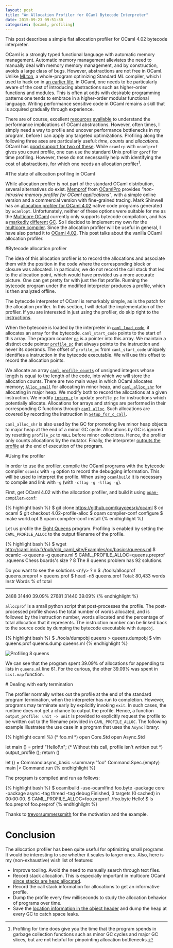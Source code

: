 ```yaml
---
layout: post
title: "An Allocation Profiler for OCaml Bytecode Interpreter"
date: 2015-09-23 09:51:30
categories: [ocaml, profiling]
---
```


This post describes a simple flat allocation profiler for OCaml 4.02 bytecode
interpreter.

OCaml is a strongly typed functional language with automatic memory management.
Automatic memory management alleviates the need to manually deal with memory
memory management, and by construction, avoids a large class of bugs. However,
abstractions are not free in OCaml. Unlike [MLton](http://mlton.org/), a
whole-program optimizing Standard ML compiler, which I used to hack on in [an
earlier life](http://multimlton.cs.purdue.edu/mML/Welcome.html), in OCaml, one
needs to be particularly aware of the cost of introducing abstractions such as
higher-order functions and modules. This is often at odds with desirable
programming patterns one tends to embrace in a higher-order modular functional
language. Writing performance sensitive code in OCaml remains a skill that is
acquired gradually through experience.

There are of course, excellent
[resources](https://janestreet.github.io/ocaml-perf-notes.html)
[available](https://ocaml.org/learn/tutorials/performance_and_profiling.html)
to understand the performance implications of OCaml abstractions. However,
often times, I simply need a way to profile and uncover performance bottlenecks
in my program, before I can apply any targeted optimizations. Profiling along
the following three axes are particularly useful: *time*, *counts* and
*allocations*. OCaml has [good support for two of
these](http://caml.inria.fr/pub/docs/manual-ocaml/profil.html). While `ocamlcp`
with `ocamlprof` gives you count profile, one can use the standard Unix
profiler `gprof` for time profiling. However, these do not necessarily help
with identifying the cost of abstractions, for which one needs an allocation
profiler[^1].

#The state of allocation profiling in OCaml

While allocation profiler is not part of the standard OCaml distribution,
several alternatives do exist. [Memprof](http://memprof.typerex.org/) from
[OCamlPro](http://www.ocamlpro.com/) provides *"non-intrusive memory profiler
for OCaml applications"*, with a simple online version and a commercial version
with fine-grained tracing. Mark Shinwell has an [allocation profiler for OCaml
4.02](https://github.com/mshinwell/ocaml/tree/4.02-allocation-profiling) native
code programs generated by `ocamlopt`. Unfortunately, neither of these options
were suitable for me as the [Multicore
OCaml](https://github.com/ocamllabs/ocaml-multicore) currently only supports
bytecode compilation, and has a
[markedly](http://www.lpw25.net/ocaml2014-abs.pdf)
[different](http://www.cl.cam.ac.uk/~sd601/papers/multicore_slides.pdf)
[GC](https://www.youtube.com/watch?v=FzmQTC_X5R4). So I decided to implement my
own for the [multicore
compiler](https://github.com/kayceesrk/ocaml-multicore/tree/profile-alloc).
Since the allocation profiler will be useful in general, I have also ported it
to [OCaml 4.02](https://github.com/kayceesrk/ocaml/tree/4.02-profile-alloc).
This post talks about the vanilla OCaml allocation profiler.

#Bytecode allocation profiler

The idea of this allocation profiler is to record the allocations and associate
them with the position in the code where the corresponding block or closure was
allocated. In particular, we do not record the call stack that led to the
allocation point, which would have provided us a more accurate picture. One can
get pretty far with just the flat profile. Running the bytecode program under
the modified interpreter produces a profile, which is then analyzed offline.

The bytecode interpreter of OCaml is remarkably simple, as is the patch for the
allocation profiler. In this section, I will detail the implementation of the
profiler. If you are interested in just using the profiler, do skip right to
the [instructions](#instructions).

When the bytecode is loaded by the interpreter in
[`caml_load_code`](https://github.com/kayceesrk/ocaml/blob/ec9496b2485eee5be14e43d1d99b2b37a8d3b3da/byterun/fix_code.c#L50),
it allocates an array for the bytecode. `caml_start_code` points to the start
of this array. The program counter
[`pc`](https://github.com/kayceesrk/ocaml/blob/ec9496b2485eee5be14e43d1d99b2b37a8d3b3da/byterun/interp.c#L195)
is a pointer into this array. We maintain a distinct code pointer
[`profile_pc`](https://github.com/kayceesrk/ocaml/blob/ec9496b2485eee5be14e43d1d99b2b37a8d3b3da/byterun/interp.c#L188)
that always points to the instruction and never its operands. The offset of
`profile_pc` from `caml_start_code` uniquely identifies a instruction in the
bytecode executable. We will use this offset to record the allocation points.

We allocate an array
[`caml_profile_counts`](https://github.com/kayceesrk/ocaml/blob/ec9496b2485eee5be14e43d1d99b2b37a8d3b3da/byterun/startup.c#L418)
of unsigned integers whose length is equal to the length of the code, into
which we will store the allocation counts. There are two main ways in which
OCaml allocates memory;
[`Alloc_small`](https://github.com/kayceesrk/ocaml/blob/ec9496b2485eee5be14e43d1d99b2b37a8d3b3da/byterun/caml/memory.h#L71)
for allocating in minor heap, and
[`caml_alloc_shr`](https://github.com/kayceesrk/ocaml/blob/ec9496b2485eee5be14e43d1d99b2b37a8d3b3da/byterun/memory.c#L405)
for allocating in major heap. We modify both to record the allocations at a
given instruction. We modify
[`interp.c`](https://github.com/kayceesrk/ocaml/blob/ec9496b2485eee5be14e43d1d99b2b37a8d3b3da/byterun/interp.c)
to update `profile_pc` for instructions which potentially allocate. Allocations
for arrays and strings are performed in their corresponding C functions through
[`caml_alloc`](https://github.com/kayceesrk/ocaml/blob/ec9496b2485eee5be14e43d1d99b2b37a8d3b3da/byterun/alloc.c#L30).
Such allocations are covered by recording the instruction in
[`Setup_for_c_call`](https://github.com/kayceesrk/ocaml/blob/ec9496b2485eee5be14e43d1d99b2b37a8d3b3da/byterun/interp.c#L69).

`caml_alloc_shr` is also used by the GC for promoting live minor heap objects
to major heap at the end of a minor GC cycle. Allocations by GC is ignored by
resetting `profile_pc` to `NULL` before minor collections. Hence, the profiler
only counts allocations by the mutator. Finally, the interpreter [outputs the
profile](https://github.com/kayceesrk/ocaml/blob/ec9496b2485eee5be14e43d1d99b2b37a8d3b3da/byterun/startup.c#L450)
at the end of execution of the program.

<div id="instructions"> </div>
#Using the profiler

In order to use the profiler, compile the OCaml programs with the bytecode
compiler `ocamlc` with `-g` option to record the debugging information. This
will be used to interpret the profile. When using `ocamlbuild` it is necessary
to compile and link with `-g` (with `-cflag -g -lflag -g`).

First, get OCaml 4.02 with the allocation profiler, and build it using
[`opam-compiler-conf`](https://github.com/gasche/opam-compiler-conf):

{% highlight bash %}
$ git clone https://github.com/kayceesrk/ocaml
$ cd ocaml
$ git checkout 4.02-profile-alloc
$ opam compiler-conf configure
$ make world.opt
$ opam compiler-conf install
{% endhighlight %}

Let us profile the [Eight
Queens](http://caml.inria.fr/pub/old_caml_site/Examples/oc/basics/queens.ml)
program. Profiling is enabled by setting the `CAML_PROFILE_ALLOC` to the output
filename of the profile.

{% highlight bash %}
$ wget http://caml.inria.fr/pub/old_caml_site/Examples/oc/basics/queens.ml
$ ocamlc -o queens -g queens.ml
$ CAML_PROFILE_ALLOC=queens.preprof ./queens
Chess boards's size ? 8
The 8 queens problem has 92 solutions.

Do you want to see the solutions <n/y> ? n
$ ./tools/allocprof queens.preprof > queens.prof
$ head -n5 queens.prof
Total: 80,433 words
Instr   Words   % of total
-----   -----   ----------
2488    31440   39.09%
27681   31440   39.09%
{% endhighlight %}

`allocprof` is a small python script that post-processes the profile. The
post-processed profile shows the total number of words allocated, and is
followed by the instruction number, words allocated and the percentage of total
allocation that it represents. The instruction number can be linked back to the
source code by dumping the bytecode executable with `dumpobj`.

{% highlight bash %}
$ ./tools/dumpobj queens > queens.dumpobj
$ vim queens.prof queens.dump queens.ml
{% endhighlight %}

<img src="{{ site.url }}/assets/queens-profile-alloc.png" alt="Profiling 8 queens"/>

We can see that the program spent 39.09% of allocations for appending to lists
in `queens.ml` line 61. For the curious, the other 39.09% was spent in
`List.map` function.

<div id="earlytermination"/>
# Dealing with early termination

The profiler normally writes out the profile at the end of the standard program
termination, when the interpreter has run to completion. However, programs may
terminate early by explicitly invoking `exit`. In such cases, the runtime does
not get a chance to output the profile. Hence, a function `output_profile: unit
-> unit` is provided to explicitly request the profile to be written out to the
filename provided in `CAML_PROFILE_ALLOC`. The following example illustrates
the use case in a program that uses the `Async` library:

{% highlight ocaml %}
(* foo.ml *)
open Core.Std
open Async.Std

let main () =
  printf "Hello!\n";
  (* Without this call, profile isn't written out *)
  output_profile ();
  return ()

let () =
  Command.async_basic
    ~summary:"foo"
    Command.Spec.(empty)
    main
  |> Command.run
{% endhighlight %}

The program is compiled and run as follows:

{% highlight bash %}
$ ocamlbuild -use-ocamlfind foo.byte -package core -package async -tag thread -tag debug
Finished, 3 targets (0 cached) in 00:00:00.
$ CAML_PROFILE_ALLOC=foo.preprof ./foo.byte
Hello!
$ ls foo.preprof
foo.preprof
{% endhighlight %}

Thanks to [trevorsummerssmith](https://github.com/trevorsummerssmith) for the
motivation and the example.

# Conclusion

The allocation profiler has been quite useful for optimizing small programs. It
would be interesting to see whether it scales to larger ones. Also, here is my
(non-exhaustive) wish list of features:

* Improve tooling. Avoid the need to manually search through text files.
* Record stack allocation. This is especially important in multicore OCaml
	[since stacks are heap allocated](http://kcsrk.info/#ocaml15).
* Record the call stack information for allocations to get an informative profile.
* Dump the profile every few milliseconds to study the allocation behavior of
	programs over time.
* Save the [location information in the object
	header](https://ocaml.org/meetings/ocaml/2013/proposals/profiling-memory.pdf)
	and dump the heap at every GC to catch space leaks.

[^1]: Profiling for time does give you the time that the program spends in garbage collection functions such as minor GC cycles and major GC slices, but are not helpful for pinpointing allocation bottlenecks.
